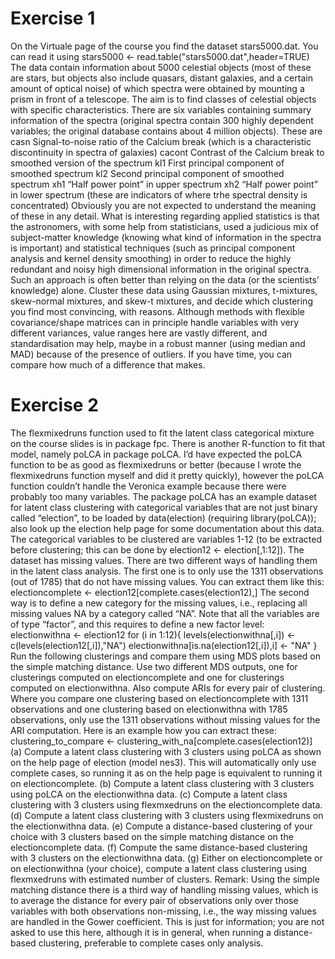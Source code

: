 # Exercise 1

On the Virtuale page of the course you find the dataset stars5000.dat.
You can read it using
stars5000 <- read.table("stars5000.dat",header=TRUE)
The data contain information about 5000 celestial objects (most of these are stars,
but objects also include quasars, distant galaxies, and a certain amount of optical
noise) of which spectra were obtained by mounting a prism in front of a telescope.
The aim is to find classes of celestial objects with specific characteristics. There are
six variables containing summary information of the spectra (original spectra contain 300 highly dependent variables; the original database contains about 4 million
objects). These are
casn Signal-to-noise ratio of the Calcium break (which is a characteristic discontinuity in spectra of galaxies)
cacont Contrast of the Calcium break to smoothed version of the spectrum
kl1 First principal component of smoothed spectrum
kl2 Second principal component of smoothed spectrum
xh1 “Half power point” in upper spectrum
xh2 “Half power point” in lower spectrum (these are indicators of where trhe spectral density is concentrated)
Obviously you are not expected to understand the meaning of these in any detail.
What is interesting regarding applied statistics is that the astronomers, with some
help from statisticians, used a judicious mix of subject-matter knowledge (knowing
what kind of information in the spectra is important) and statistical techniques
(such as principal component analysis and kernel density smoothing) in order to
reduce the highly redundant and noisy high dimensional information in the original
spectra. Such an approach is often better than relying on the data (or the scientists’
knowledge) alone.
Cluster these data using Gaussian mixtures, t-mixtures, skew-normal mixtures, and
skew-t mixtures, and decide which clustering you find most convincing, with reasons.
Although methods with flexible covariance/shape matrices can in principle handle
variables with very different variances, value ranges here are vastly different, and
standardisation may help, maybe in a robust manner (using median and MAD)
because of the presence of outliers. If you have time, you can compare how much of
a difference that makes.

# Exercise 2

The flexmixedruns function used to fit the latent class categorical mixture on the course slides is in package fpc. There is another R-function to fit that
model, namely poLCA in package poLCA. I’d have expected the poLCA function to be
as good as flexmixedruns or better (because I wrote the flexmixedruns function
myself and did it pretty quickly), however the poLCA function couldn’t handle the
Veronica example because there were probably too many variables.
The package poLCA has an example dataset for latent class clustering with categorical variables that are not just binary called “election”, to be loaded by data(election)
(requiring library(poLCA)); also look up the election help page for some documentation about this data.
The categorical variables to be clustered are variables 1-12 (to be extracted before
clustering; this can be done by election12 <- election[,1:12]).
The dataset has missing values. There are two different ways of handling them in
the latent class analysis. The first one is to only use the 1311 observations (out of
1785) that do not have missing values. You can extract them like this:
electioncomplete <- election12[complete.cases(election12),]
The second way is to define a new category for the missing values, i.e., replacing
all missing values NA by a category called “NA”. Note that all the variables are of
type “factor”, and this requires to define a new factor level:
electionwithna <- election12
for (i in 1:12){
levels(electionwithna[,i]) <- c(levels(election12[,i]),"NA")
electionwithna[is.na(election12[,i]),i] <- "NA"
}
Run the following clusterings and compare them using MDS plots based on the
simple matching distance. Use two different MDS outputs, one for clusterings computed on electioncomplete and one for clusterings computed on electionwithna.
Also compute ARIs for every pair of clustering. Where you compare one clustering
based on electioncomplete with 1311 observations and one clustering based on
electionwithna with 1785 observations, only use the 1311 observations without
missing values for the ARI computation. Here is an example how you can extract
these:
clustering_to_compare <- clustering_with_na[complete.cases(election12)]
(a) Compute a latent class clustering with 3 clusters using poLCA as shown on
the help page of election (model nes3). This will automatically only use
complete cases, so running it as on the help page is equivalent to running it on
electioncomplete.
(b) Compute a latent class clustering with 3 clusters using poLCA on the electionwithna
data.
(c) Compute a latent class clustering with 3 clusters using flexmxedruns on the
electioncomplete data.
(d) Compute a latent class clustering with 3 clusters using flexmixedruns on the
electionwithna data.
(e) Compute a distance-based clustering of your choice with 3 clusters based on
the simple matching distance on the electioncomplete data.
(f) Compute the same distance-based clustering with 3 clusters on the electionwithna
data.
(g) Either on electioncomplete or on electionwithna (your choice), compute a
latent class clustering using flexmxedruns with estimated number of clusters.
Remark: Using the simple matching distance there is a third way of handling
missing values, which is to average the distance for every pair of observations only
over those variables with both observations non-missing, i.e., the way missing values
are handled in the Gower coefficient. This is just for information; you are not asked
to use this here, although it is in general, when running a distance-based clustering,
preferable to complete cases only analysis.
